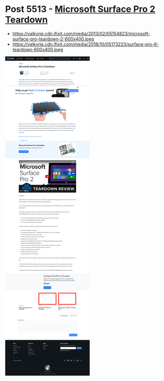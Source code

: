 # Post 5513 - [Microsoft Surface Pro 2 Teardown](https://www.ifixit.com/News/5513/microsoft-surface-pro-2-teardown)

- https://valkyrie.cdn.ifixit.com/media/2013/02/05154823/microsoft-surface-pro-teardown-2-600x400.jpeg
- https://valkyrie.cdn.ifixit.com/media/2018/10/05173223/surface-pro-6-teardown-600x400.jpeg

![screencap](screenshots/d0b9bb6f-64b2-4f36-8563-597741a982cd.png)
